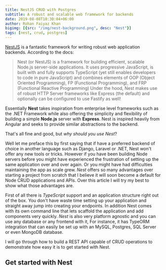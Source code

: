 ```yaml
---
title: NestJS CRUD with Postgres
subtitle: A robust and scalable web framework for backends
date: 2019-08-08T10:30:04+06:00
author: Rohan Faiyaz Khan
bigimg: [{src: "/img/nest-background.png", desc: "Nest"}]
tags: [nest, crud, postgres]
---
```


[NestJS](https://nestjs.com/) is a fantastic framework for writing robust web application backends. According to the docs:

> Nest (or NestJS) is a framework for building efficient, scalable Node.js server-side applications. It uses progressive JavaScript, is built with and fully supports TypeScript (yet still enables developers to code in pure JavaScript) and combines elements of OOP (Object Oriented Programming), FP (Functional Programming), and FRP (Functional Reactive Programming) Under the hood, Nest makes use of robust HTTP Server frameworks like Express (the default) and optionally can be configured to use Fastify as well!

Essentially __Nest__ takes inspiration from enterprise level frameworks such as the .NET Framework while also offering the simplicity and flexibility of building a simple __Node.js__ server with __Express__. Nest is inspired heavily from Angular and seeks to provide similar abstractions to the backend. 

That's all fine and good, but _why should you use Nest_?

Well let me preface this by first saying that if have a preferred backend of choice in another language such as Django, Laravel or .NET, Nest won't offer any new tools or tricks. However if you have been building Node servers before you might have experienced the frustration of setting up the same application over and over again. Or you might have had difficulties maintaining the app as scale grew. _Nest_ offers so many advantages over starting a project from scratch that I believe it will soon become a default for Node CRUD applications and APIs. Over this article I will try my best to show what those advantages are.

First of all there is _TypeScript_ support and an application structure right out of the box. You don't have waste time setting up your application and straight away jump into creating your endpoints. In addition Nest comes with its own command line that lets scaffold the application and add components very quickly. _Nest_ is also very platform agnostic and you can use any database or any frontend with it, For instance, it has TypeORM integration that can easily be set up with an MySQL, Postgres, SQL Server or even MongoDB database.

I will go through how to build a REST API capable of CRUD operations to demonstrate how easy it is to get started with Nest.

## Get started with Nest

